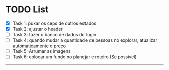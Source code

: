 # TODO List

- [X] Task 1: puxar os ceps de outros estados
- [X] Task 2: ajustar o header 
- [ ] Task 3: fazer o banco de dados do login
- [ ] Task 4: quando mudar a quantidade de pessoas no explorar, atualizar automaticamente o preço
- [ ] Task 5: Arrumar as imagens
- [ ] Task 6: colocar um fundo no planejar e roteiro (Se possivel)

---
